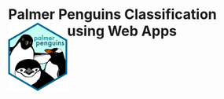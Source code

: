 # Palmer Penguins Classification using Web Apps <a href='https://github.com/Data-Portofolio/Penguin-Apps/blob/main/logo.png'><img src='https://github.com/Data-Portofolio/Penguin-Apps/raw/main/logo.png' align="left" height="138.5" /></a>


